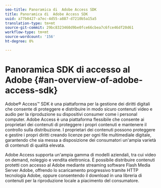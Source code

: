 ```yaml
---
seo-title: Panoramica di  Adobe Access SDK
title: Panoramica di  Adobe Access SDK
uuid: a77b0427-a7ec-4d55-a887-d7210b5a15a5
translation-type: tm+mt
source-git-commit: 29bc8323460d9be0fce66cbea7c6fce46df20d61
workflow-type: tm+mt
source-wordcount: '156'
ht-degree: 0%

---
```



# Panoramica  SDK di accesso al Adobe {#an-overview-of-adobe-access-sdk}

 Adobe® Access™ SDK è una piattaforma per la gestione dei diritti digitali che consente di proteggere e distribuire in modo sicuro contenuti video e audio per la riproduzione su dispositivi consumer come i personal computer.  Adobe Access è una piattaforma flessibile che consente ai proprietari dei contenuti di proteggere i propri contenuti e mantenere il controllo sulla distribuzione. I proprietari dei contenuti possono proteggere e gestire i propri diritti creando licenze per ogni file multimediale digitale, garantendo che sia messa a disposizione dei consumatori un&#39;ampia varietà di contenuti di qualità elevata.

 Adobe Access supporta un&#39;ampia gamma di modelli aziendali, tra cui video on demand, noleggio e vendita elettronica. È possibile distribuire contenuti protetti con  accesso al Adobe mediante streaming  software Flash Media Server Adobe, offrendo lo scaricamento progressivo tramite HTTP  tecnologia Adobe, oppure consentendo il download in una libreria di contenuti per la riproduzione locale a piacimento del consumatore.

